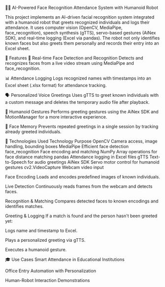 👤🤖 AI-Powered Face Recognition Attendance System with Humanoid Robot 

This project implements an AI-driven facial recognition system integrated with a humanoid robot that greets recognized individuals and logs their attendance. It uses computer vision (OpenCV, MediaPipe, face_recognition), speech synthesis (gTTS), servo-based gestures (AiNex SDK), and real-time logging (Excel via pandas). The robot not only identifies known faces but also greets them personally and records their entry into an Excel sheet.

🚀 Features
🎯 Real-time Face Detection and Recognition
Detects and recognizes faces from a live video stream using MediaPipe and face_recognition.

📊 Attendance Logging
Logs recognized names with timestamps into an Excel sheet (.xlsx format) for attendance tracking.

🗣️ Personalized Voice Greetings
Uses gTTS to greet known individuals with a custom message and deletes the temporary audio file after playback.

🤖 Humanoid Gestures
Performs greeting gestures using the AiNex SDK and MotionManager for a more interactive experience.

🧠 Face Memory
Prevents repeated greetings in a single session by tracking already greeted individuals.

🧩 Technologies Used
Technology	Purpose
OpenCV	Camera access, image handling, bounding boxes
MediaPipe	Efficient face detection
face_recognition	Face encoding and matching
NumPy	Array operations for face distance matching
pandas	Attendance logging in Excel files
gTTS	Text-to-Speech for audio greetings
AiNex SDK	Servo motor control for humanoid gestures
cv2.VideoCapture	Webcam video input

Face Encoding
Loads and encodes predefined images of known individuals.

Live Detection
Continuously reads frames from the webcam and detects faces.

Recognition & Matching
Compares detected faces to known encodings and identifies matches.

Greeting & Logging
If a match is found and the person hasn't been greeted yet:

Logs name and timestamp to Excel.

Plays a personalized greeting via gTTS.

Executes a humanoid gesture.


🎓 Use Cases
Smart Attendance in Educational Institutions

Office Entry Automation with Personalization

Human-Robot Interaction Demonstrations
